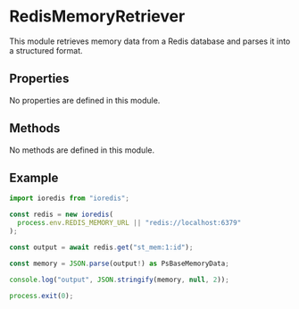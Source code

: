 # RedisMemoryRetriever

This module retrieves memory data from a Redis database and parses it into a structured format.

## Properties

No properties are defined in this module.

## Methods

No methods are defined in this module.

## Example

```typescript
import ioredis from "ioredis";

const redis = new ioredis(
  process.env.REDIS_MEMORY_URL || "redis://localhost:6379"
);

const output = await redis.get("st_mem:1:id");

const memory = JSON.parse(output!) as PsBaseMemoryData;

console.log("output", JSON.stringify(memory, null, 2));

process.exit(0);
```
